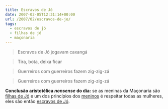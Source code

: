 ```yaml
---
title: Escravos de Jó
date: 2007-02-05T12:31:14+00:00
url: /2007/02/escravos-de-jo/
tags:
  - escravos de jó
  - filhas de jó
  - maçonaria
---
```


> Escravos de Jó jogavam caxangá

> Tira, bota, deixa ficar

> Guerreiros com guerreiros fazem zig-zig-zá

> Guerreiros com guerreiros fazem zig-zig-zá

**Conclusão aristotélica _nonsense_ do dia:** se as meninas da Maçonaria são [filhas de Jó][1] e um dos princípios dos [meninos][2] é respeitar todas as mulheres, eles são então [escravos de Jó][3].

[1]: http://pt.wikipedia.org/wiki/Filhas_de_J%C3%B3
[2]: http://pt.wikipedia.org/wiki/Ordem_DeMolay
[3]: http://www.rafael.galvao.org/2004/07/escravos_de_jo.php

